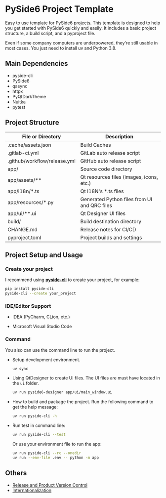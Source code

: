# PySide6 Project Template

Easy to use template for PySide6 projects.
This template is designed to help you get started with PySide6 quickly and easily.
It includes a basic project structure, a build script, and a pyproject file.

Even if some company computers are underpowered, they're still usable in most cases.
You just need to install uv and Python 3.8.

## Main Dependencies

- pyside-cli
- PySide6
- qasync
- httpx
- PyQtDarkTheme
- Nuitka
- pytest

## Project Structure

| File or Directory            | Description                                  |
|------------------------------|----------------------------------------------|
| .cache/assets.json           | Build Caches                                 |
| .gitlab-ci.yml               | GitLab auto release script                   |
| .github/workflow/release.yml | GitHub auto release script                   |
| app/                         | Source code directory                        |
| app/assets/**                | Qt resources files (images, icons, etc.)     |
| app/i18n/*.ts                | Qt I18N's *.ts files                         |
| app/resources/*.py           | Generated Python files from UI and QRC files |
| app/ui/**.ui                 | Qt Designer UI files                         |
| build/                       | Build destination directory                  |
| CHANGE.md                    | Release notes for CI/CD                      |
| pyproject.toml               | Project builds and settings                  |

## Project Setup and Usage

### Create your project

I recommend using [**pyside-cli**](https://github.com/SHIINASAMA/pys-cli) 
to create your project, for example:

```bash
pip install pyside-cli
pyside-cli --create your_project
```

### IDE/Editor Support

- IDEA (PyCharm, CLion, etc.)

- Microsoft Visual Studio Code

### Command

You also can use the command line to run the project.

- Setup development environment.

    ```bash
    uv sync
    ```

- Using QtDesigner to create UI files. The UI files are must have located in the `ui` folder.

    ```bash
    uv run pyside6-designer app/ui/main_window.ui
    ```

- How to build and package the project. Run the following command to get the help message:

    ```bash
    uv run pyside-cli -h
    ```

- Run test in command line:

    ```bash
    uv run pyside-cli --test
    ```

  Or use your environment file to run the app:

    ```bash
    uv run pyside-cli --rc --onedir
    uv run --env-file .env -- python -m app
    ``` 

## Others

- [Release and Product Version Control](docs/publish.md)
- [Internationalization](docs/i18n.md)